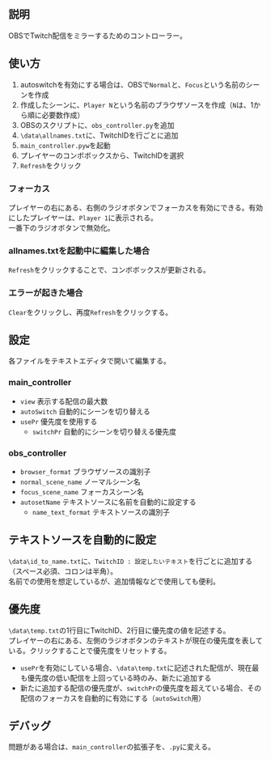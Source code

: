 ## 説明
OBSでTwitch配信をミラーするためのコントローラー。

## 使い方
1. autoswitchを有効にする場合は、OBSで`Normal`と、`Focus`という名前のシーンを作成
2. 作成したシーンに、`Player N`という名前のブラウザソースを作成（`N`は、1から順に必要数作成）
3. OBSのスクリプトに、`obs_controller.py`を追加
4. `\data\allnames.txt`に、TwitchIDを行ごとに追加
5. `main_controller.pyw`を起動
6. プレイヤーのコンボボックスから、TwitchIDを選択
7. `Refresh`をクリック

### フォーカス
プレイヤーの右にある、右側のラジオボタンでフォーカスを有効にできる。有効にしたプレイヤーは、`Player 1`に表示される。  
一番下のラジオボタンで無効化。

### allnames.txtを起動中に編集した場合
`Refresh`をクリックすることで、コンボボックスが更新される。

### エラーが起きた場合
`Clear`をクリックし、再度`Refresh`をクリックする。

## 設定
各ファイルをテキストエディタで開いて編集する。

### main_controller
- `view` 表示する配信の最大数
- `autoSwitch` 自動的にシーンを切り替える
- `usePr` 優先度を使用する
    - `switchPr` 自動的にシーンを切り替える優先度

### obs_controller
- `browser_format` ブラウザソースの識別子
- `normal_scene_name` ノーマルシーン名
- `focus_scene_name` フォーカスシーン名
- `autosetName` テキストソースに名前を自動的に設定する
    - `name_text_format` テキストソースの識別子

## テキストソースを自動的に設定
`\data\id_to_name.txt`に、`TwitchID : 設定したいテキスト`を行ごとに追加する（スペース必須、コロンは半角）。  
名前での使用を想定しているが、追加情報などで使用しても便利。

## 優先度
`\data\temp.txt`の1行目にTwitchID、2行目に優先度の値を記述する。  
プレイヤーの右にある、左側のラジオボタンのテキストが現在の優先度を表している。クリックすることで優先度をリセットする。  

- `usePr`を有効にしている場合、`\data\temp.txt`に記述された配信が、現在最も優先度の低い配信を上回っている時のみ、新たに追加する
- 新たに追加する配信の優先度が、`switchPr`の優先度を超えている場合、その配信のフォーカスを自動的に有効にする（`autoSwitch`用）
 
## デバッグ
問題がある場合は、`main_controller`の拡張子を、`.py`に変える。
